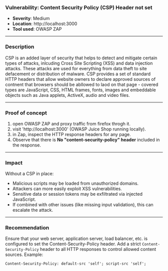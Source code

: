 ### Vulnerability: Content Security Policy (CSP) Header not set
- **Severity**: Medium
- **Location**: http://localhost:3000
- **Tool used**: OWASP ZAP

---

### Description 

CSP is an added layer of security that helps to detect and mitigate certain types of attacks, inlcuding Cross Site Scripting (XSS) and data injection attacks. These attacks are used for everything from data theft to site defacement or distribution of malware. CSP provides a set of standard HTTP headers that allow website owners to declare approved sources of contnent that browsers should be abllowed to laod on that page - covered types are JavaScript, CSS, HTML frames, fonts, images and embeddable objects such as Java applets, ActiveX, audio and video files.

---

### Proof of concept
1. open OWASP ZAP and proxy traffic from firefox throgh it.
2. visit 'http://localhost:3000' (OWASP Juice Shop running locally).
3. in Zap, inspect the HTTP response headers for any page.
4. Observe that there is **No "content-security-policy" header** included in the response.

---

### Impact 

Without a CSP in place:
- Malicious scripts may be loaded from unauthorized domains.
- Attackers can more easily exploit XSS vulnerabilities.
- Sensitive data or session tokens may be exfiltrated via injected JavaScript.
- If combined with other issues (like missing input validation), this can escalate the attack.

---

### Recommendation

Ensure that your web server, application server, load balancer, etc. is configured to set the Content-Security-Policy header.
Add a strict `Content-Security-Policy` header to all HTTP responses to control allowed content sources. Example:

```http
Content-Security-Policy: default-src 'self'; script-src 'self';
